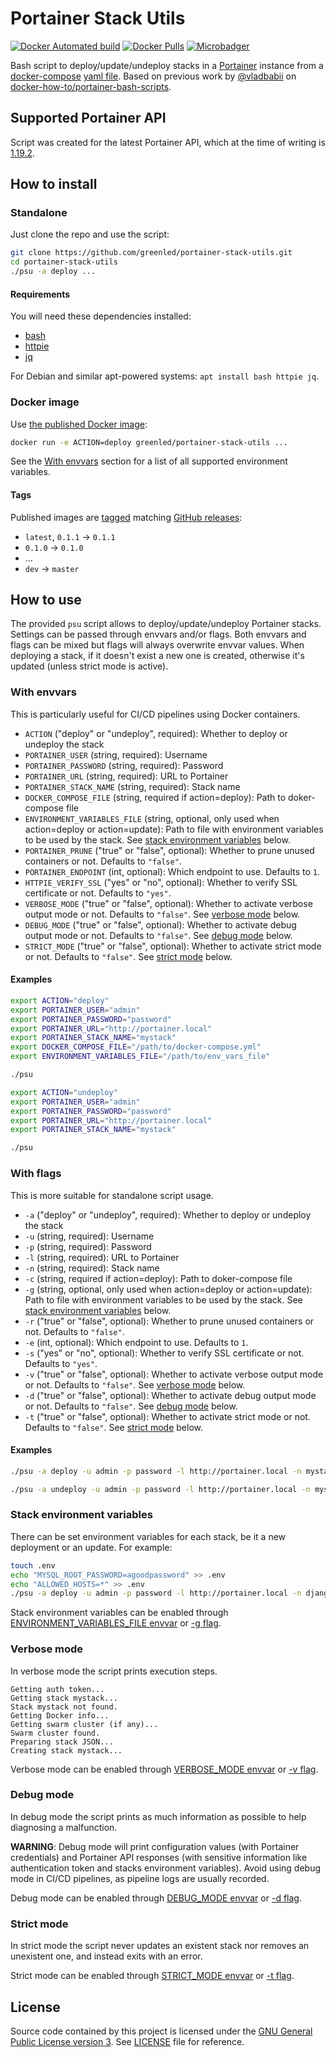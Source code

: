 # Portainer Stack Utils

[![Docker Automated build](https://img.shields.io/docker/automated/greenled/portainer-stack-utils.svg)](https://hub.docker.com/r/greenled/portainer-stack-utils/)
[![Docker Pulls](https://img.shields.io/docker/pulls/greenled/portainer-stack-utils.svg)](https://hub.docker.com/r/greenled/portainer-stack-utils/)
[![Microbadger](https://images.microbadger.com/badges/image/greenled/portainer-stack-utils.svg)](http://microbadger.com/images/greenled/portainer-stack-utils "Image size")

Bash script to deploy/update/undeploy stacks in a [Portainer](https://portainer.io/) instance from a [docker-compose](https://docs.docker.com/compose) [yaml file](https://docs.docker.com/compose/compose-file). Based on previous work by [@vladbabii](https://github.com/vladbabii) on [docker-how-to/portainer-bash-scripts](https://github.com/docker-how-to/portainer-bash-scripts).

## Supported Portainer API

Script was created for the latest Portainer API, which at the time of writing is [1.19.2](https://app.swaggerhub.com/apis/deviantony/Portainer/1.19.2).

## How to install

### Standalone

Just clone the repo and use the script:

```bash
git clone https://github.com/greenled/portainer-stack-utils.git
cd portainer-stack-utils
./psu -a deploy ...
```

#### Requirements

You will need these dependencies installed:

- [bash](https://www.gnu.org/software/bash/)
- [httpie](https://httpie.org/)
- [jq](https://stedolan.github.io/jq/)

For Debian and similar apt-powered systems: `apt install bash httpie jq`.

### Docker image

Use [the published Docker image](https://hub.docker.com/r/greenled/portainer-stack-utils/):

```bash
docker run -e ACTION=deploy greenled/portainer-stack-utils ...
```

See the [With envvars](#with-envvars) section for a list of all supported environment variables.

#### Tags

Published images are [tagged](https://hub.docker.com/r/greenled/portainer-stack-utils/tags/) matching [GitHub releases](https://github.com/greenled/portainer-stack-utils/releases):

- `latest`, `0.1.1` -> `0.1.1`
- `0.1.0` -> `0.1.0`
- ...
- `dev` -> `master`

## How to use

The provided `psu` script allows to deploy/update/undeploy Portainer stacks. Settings can be passed through envvars and/or flags. Both envvars and flags can be mixed but flags will always overwrite envvar values. When deploying a stack, if it doesn't exist a new one is created, otherwise it's updated (unless strict mode is active).

### With envvars

This is particularly useful for CI/CD pipelines using Docker containers.

- `ACTION` ("deploy" or "undeploy", required): Whether to deploy or undeploy the stack
- `PORTAINER_USER` (string, required): Username
- `PORTAINER_PASSWORD` (string, required): Password
- `PORTAINER_URL` (string, required): URL to Portainer
- `PORTAINER_STACK_NAME` (string, required): Stack name
- `DOCKER_COMPOSE_FILE` (string, required if action=deploy): Path to doker-compose file
- `ENVIRONMENT_VARIABLES_FILE` (string, optional, only used when action=deploy or action=update): Path to file with environment variables to be used by the stack. See [stack environment variables](#stack-environment-variables) below.
- `PORTAINER_PRUNE` ("true" or "false", optional): Whether to prune unused containers or not. Defaults to `"false"`.
- `PORTAINER_ENDPOINT` (int, optional): Which endpoint to use. Defaults to `1`.
- `HTTPIE_VERIFY_SSL` ("yes" or "no", optional): Whether to verify SSL certificate or not. Defaults to `"yes"`.
- `VERBOSE_MODE` ("true" or "false", optional): Whether to activate verbose output mode or not. Defaults to `"false"`. See [verbose mode](#verbose-mode) below.
- `DEBUG_MODE` ("true" or "false", optional): Whether to activate debug output mode or not. Defaults to `"false"`. See [debug mode](#debug-mode) below.
- `STRICT_MODE` ("true" or "false", optional): Whether to activate strict mode or not. Defaults to `"false"`. See [strict mode](#strict-mode) below.

#### Examples

```bash
export ACTION="deploy"
export PORTAINER_USER="admin"
export PORTAINER_PASSWORD="password"
export PORTAINER_URL="http://portainer.local"
export PORTAINER_STACK_NAME="mystack"
export DOCKER_COMPOSE_FILE="/path/to/docker-compose.yml"
export ENVIRONMENT_VARIABLES_FILE="/path/to/env_vars_file"

./psu
```

```bash
export ACTION="undeploy"
export PORTAINER_USER="admin"
export PORTAINER_PASSWORD="password"
export PORTAINER_URL="http://portainer.local"
export PORTAINER_STACK_NAME="mystack"

./psu
```

### With flags

This is more suitable for standalone script usage.

- `-a` ("deploy" or "undeploy", required): Whether to deploy or undeploy the stack
- `-u` (string, required): Username
- `-p` (string, required): Password
- `-l` (string, required): URL to Portainer
- `-n` (string, required): Stack name
- `-c` (string, required if action=deploy): Path to doker-compose file
- `-g` (string, optional, only used when action=deploy or action=update): Path to file with environment variables to be used by the stack. See [stack environment variables](#stack-environment-variables) below.
- `-r` ("true" or "false", optional): Whether to prune unused containers or not. Defaults to `"false"`.
- `-e` (int, optional): Which endpoint to use. Defaults to `1`.
- `-s` ("yes" or "no", optional): Whether to verify SSL certificate or not. Defaults to `"yes"`.
- `-v` ("true" or "false", optional): Whether to activate verbose output mode or not. Defaults to `"false"`. See [verbose mode](#verbose-mode) below.
- `-d` ("true" or "false", optional): Whether to activate debug output mode or not. Defaults to `"false"`. See [debug mode](#debug-mode) below.
- `-t` ("true" or "false", optional): Whether to activate strict mode or not. Defaults to `"false"`. See [strict mode](#strict-mode) below.

#### Examples

```bash
./psu -a deploy -u admin -p password -l http://portainer.local -n mystack -c /path/to/docker-compose.yml -g /path/to/env_vars_file
```

```bash
./psu -a undeploy -u admin -p password -l http://portainer.local -n mystack
```

### Stack environment variables

There can be set environment variables for each stack, be it a new deployment or an update. For example:

```bash
touch .env
echo "MYSQL_ROOT_PASSWORD=agoodpassword" >> .env
echo "ALLOWED_HOSTS=*" >> .env
./psu -a deploy -u admin -p password -l http://portainer.local -n django-stack -c /path/to/docker-compose.yml -g env_vars
```

Stack environment variables can be enabled through [ENVIRONMENT_VARIABLES_FILE envvar](#with-envvars) or [-g flag](#with-flags).

### Verbose mode

In verbose mode the script prints execution steps.

```text
Getting auth token...
Getting stack mystack...
Stack mystack not found.
Getting Docker info...
Getting swarm cluster (if any)...
Swarm cluster found.
Preparing stack JSON...
Creating stack mystack...
```

Verbose mode can be enabled through [VERBOSE_MODE envvar](#with-envvars) or [-v flag](#with-flags).

### Debug mode

In debug mode the script prints as much information as possible to help diagnosing a malfunction.

**WARNING**: Debug mode will print configuration values (with Portainer credentials) and Portainer API responses (with sensitive information like authentication token and stacks environment variables). Avoid using debug mode in CI/CD pipelines, as pipeline logs are usually recorded.

Debug mode can be enabled through [DEBUG_MODE envvar](#with-envvars) or [-d flag](#with-flags).

### Strict mode

In strict mode the script never updates an existent stack nor removes an unexistent one, and instead exits with an error.

Strict mode can be enabled through [STRICT_MODE envvar](#with-envvars) or [-t flag](#with-flags).

## License

Source code contained by this project is licensed under the [GNU General Public License version 3](https://www.gnu.org/licenses/gpl-3.0.en.html). See [LICENSE](LICENSE) file for reference.
